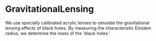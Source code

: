 # GravitationalLensing
We use specially calibrated acrylic lenses to simulate the gravitational lensing effects of black holes. By measuring the characteristic Einstein radius, we determine the mass of the 'black holes.'
